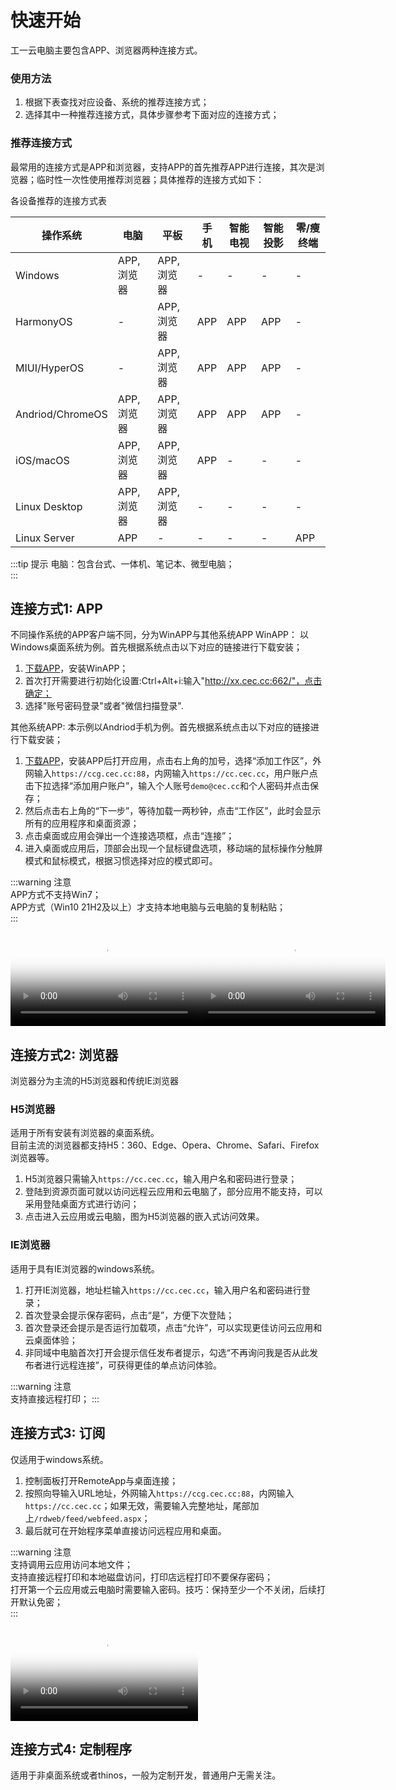 # 快速开始

工一云电脑主要包含APP、浏览器两种连接方式。
### 使用方法
1. 根据下表查找对应设备、系统的推荐连接方式；  
2. 选择其中一种推荐连接方式，具体步骤参考下面对应的连接方式；

### 推荐连接方式

最常用的连接方式是APP和浏览器，支持APP的首先推荐APP进行连接，其次是浏览器；临时性一次性使用推荐浏览器；具体推荐的连接方式如下：

<!-- <div align="center">各设备推荐的连接方式表</div> -->
<figcaption>各设备推荐的连接方式表</figcaption>

|操作系统       |电脑                          |平板      |手机|智能电视|智能投影|零/瘦终端|
|---------------|--------------------------------|----------|----|-------|-------|-------|
|Windows        |APP, 浏览器                     |APP, 浏览器|-  |-      |-     |-        |
|HarmonyOS      |-                               |APP, 浏览器|APP|APP    |APP      |-     |
|MIUI/HyperOS   |-                               |APP, 浏览器|APP|APP    |APP      |-     |
|Andriod/ChromeOS|APP, 浏览器                    |APP, 浏览器|APP|APP    |APP    |-       |
|iOS/macOS      |APP, 浏览器                     |APP, 浏览器|APP|-       |-      |-      |
|Linux Desktop  |APP, 浏览器                     |APP, 浏览器|-  |-       |-      |-      |
|Linux Server   |APP                             |-         |-  |-       |-      |APP    |
:::tip 提示
电脑：包含台式、一体机、笔记本、微型电脑；    
:::
<!-- * Windows+台式/笔记本/微型电脑：浏览器、IE浏览器、订阅
* Andriod/HarmonyOS/iOS+手机：APP客户端
* Andriod/HarmonyOS/iPadOS/macOS/ChromeOS+平板/一体机/笔记本：APP客户端、浏览器
* Linux Desktop(RaspBerryOS, Ubuntu, Debian, Centos, Redhat...)+单片机/虚拟机/台式/笔记本/微型电脑：浏览器
* Linux Server(RaspBerryOS, Ubuntu, Debian, Centos, Redhat...)+单片机/虚拟机/台式/笔记本/微型电脑：定制程序
* ThinOS(Dell, HP...)+瘦客户端：定制程序 -->

## 连接方式1: APP
不同操作系统的APP客户端不同，分为WinAPP与其他系统APP
WinAPP：
以Windows桌面系统为例。首先根据系统点击以下对应的链接进行下载安装；
1. [下载APP](/download)，安装WinAPP；
2. 首次打开需要进行初始化设置:Ctrl+Alt+i:输入"http://xx.cec.cc:662/"，点击确定；
3. 选择"账号密码登录"或者"微信扫描登录".

其他系统APP:
本示例以Andriod手机为例。首先根据系统点击以下对应的链接进行下载安装；
1. [下载APP](/download)，安装APP后打开应用，点击右上角的加号，选择“添加工作区”，外网输入`https://ccg.cec.cc:88`，内网输入`https://cc.cec.cc`，用户账户点击下拉选择“添加用户账户”，输入个人账号`demo@cec.cc`和个人密码并点击保存；
2. 然后点击右上角的“下一步”，等待加载一两秒钟，点击“工作区”，此时会显示所有的应用程序和桌面资源；
3. 点击桌面或应用会弹出一个连接选项框，点击“连接”；
4. 进入桌面或应用后，顶部会出现一个鼠标键盘选项，移动端的鼠标操作分触屏模式和鼠标模式，根据习惯选择对应的模式即可。

:::warning 注意  
APP方式不支持Win7；       
APP方式（Win10 21H2及以上）才支持本地电脑与云电脑的复制粘贴；   
:::

<div class="div1" style="display: flex;">
 <div>
  <video controls poster="https://cec-cc.oss-cn-shenzhen.aliyuncs.com/andriod.jpg" src="https://cec-cc.oss-cn-shenzhen.aliyuncs.com/andriod.mp4"></video>
 </div>
 <div>
  <video controls poster="https://cec-cc.oss-cn-shenzhen.aliyuncs.com/ios.jpg" src="https://cec-cc.oss-cn-shenzhen.aliyuncs.com/ios.mp4"></video>
 </div>
</div>

## 连接方式2: 浏览器
浏览器分为主流的H5浏览器和传统IE浏览器
### H5浏览器
适用于所有安装有浏览器的桌面系统。  
目前主流的浏览器都支持H5：360、Edge、Opera、Chrome、Safari、Firefox浏览器等。
1. H5浏览器只需输入`https://cc.cec.cc`，输入用户名和密码进行登录；  
2. 登陆到资源页面可就以访问远程云应用和云电脑了，部分应用不能支持，可以采用登陆桌面方式进行访问；
3. 点击进入云应用或云电脑，图为H5浏览器的嵌入式访问效果。

<!-- :::warning 注意  
用Shift键切换中英文。如果云电脑不支持中文，需要点击右上角“设置”按钮，启用输入法编辑器“开”，回到应用或桌面；  
::: -->

### IE浏览器
适用于具有IE浏览器的windows系统。  
<!-- #Windows终端可以通过IE浏览器连接，实际是系统自带了“远程桌面连接”APP客户端工具，通过浏览器调用工具打开远程应用或桌面。   -->

1. 打开IE浏览器，地址栏输入`https://cc.cec.cc`，输入用户名和密码进行登录；
2. 首次登录会提示保存密码，点击“是”，方便下次登陆；
3. 首次登录还会提示是否运行加载项，点击“允许”，可以实现更佳访问云应用和云桌面体验；
4. 非同域中电脑首次打开会提示信任发布者提示，勾选“不再询问我是否从此发布者进行远程连接”，可获得更佳的单点访问体验。

:::warning 注意  
支持直接远程打印；
:::

## 连接方式3: 订阅
仅适用于windows系统。  
1. 控制面板打开RemoteApp与桌面连接；
2. 按照向导输入URL地址，外网输入`https://ccg.cec.cc:88`，内网输入`https://cc.cec.cc`；如果无效，需要输入完整地址，尾部加上`/rdweb/feed/webfeed.aspx`；
3. 最后就可在开始程序菜单直接访问远程应用和桌面。

:::warning 注意  
支持调用云应用访问本地文件；  
支持直接远程打印和本地磁盘访问，打印店远程打印不要保存密码；  
打开第一个云应用或云电脑时需要输入密码。技巧：保持至少一个不关闭，后续打开默认免密；  
:::


<video controls poster="https://cec-cc.oss-cn-shenzhen.aliyuncs.com/subscript.jpg" src="https://cec-cc.oss-cn-shenzhen.aliyuncs.com/subscript.mp4"></video>


## 连接方式4: 定制程序
适用于非桌面系统或者thinos，一般为定制开发，普通用户无需关注。



